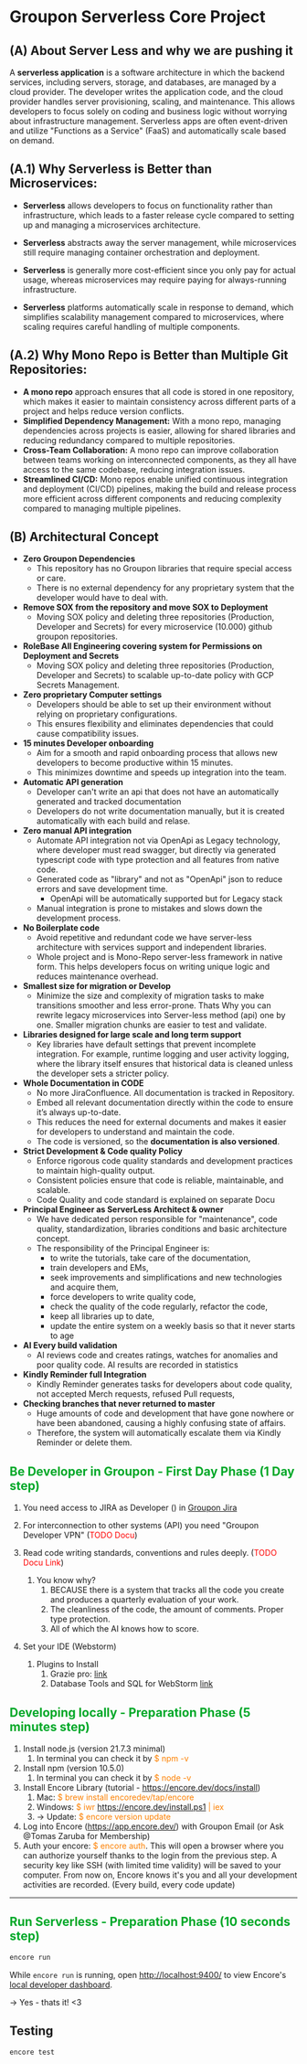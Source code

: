 

# Groupon Serverless Core Project 

## (A) About Server Less and why we are pushing it
A **serverless application** is a software architecture in which the backend services, including servers, storage,
and databases, are managed by a cloud provider. The developer writes the application code, 
and the cloud provider handles server provisioning, scaling, and maintenance. This allows developers to focus 
solely on coding and business logic without worrying about infrastructure management. Serverless apps are often 
event-driven and utilize "Functions as a Service" (FaaS) and automatically scale based on demand.

## (A.1) Why Serverless is Better than Microservices:

- **Serverless** allows developers to focus on functionality rather than infrastructure, which leads to a faster release cycle compared to setting up and managing a microservices architecture.

- **Serverless** abstracts away the server management, while microservices still require managing container orchestration and deployment.

- **Serverless** is generally more cost-efficient since you only pay for actual usage, whereas microservices may require paying for always-running infrastructure.

- **Serverless** platforms automatically scale in response to demand, which simplifies scalability management compared to microservices, where scaling requires careful handling of multiple components.

## (A.2) Why Mono Repo is Better than Multiple Git Repositories:
- **A mono repo** approach ensures that all code is stored in one repository, which makes it easier to maintain consistency across different parts of a project and helps reduce version conflicts.
- **Simplified Dependency Management:** With a mono repo, managing dependencies across projects is easier, allowing for shared libraries and reducing redundancy compared to multiple repositories.
- **Cross-Team Collaboration:** A mono repo can improve collaboration between teams working on interconnected components, as they all have access to the same codebase, reducing integration issues.
- **Streamlined CI/CD:** Mono repos enable unified continuous integration and deployment (CI/CD) pipelines, making the build and release process more efficient across different components and reducing complexity compared to managing multiple pipelines.

## (B) Architectural Concept
- **Zero Groupon Dependencies**
  - This repository has no Groupon libraries that require special access or care. 
  - There is no external dependency for any proprietary system that the developer would have to deal with.
- **Remove SOX from the repository and move SOX to Deployment**
  - Moving SOX policy and deleting three repositories (Production, Developer and Secrets) for every microservice (10.000) github groupon repositories.
- **RoleBase All Engineering covering system for Permissions on Deployment and Secrets**
  - Moving SOX policy and deleting three repositories (Production, Developer and Secrets) to scalable up-to-date policy with GCP Secrets Management.
- **Zero proprietary Computer settings**
  - Developers should be able to set up their environment without relying on proprietary configurations. 
  - This ensures flexibility and eliminates dependencies that could cause compatibility issues.
- **15 minutes Developer onboarding**
  - Aim for a smooth and rapid onboarding process that allows new developers to become productive within 15 minutes. 
  - This minimizes downtime and speeds up integration into the team.
- **Automatic API generation**
  - Developer can't write an api that does not have an automatically generated and tracked documentation
  - Developers do not write documentation manually, but it is created automatically with each build and relase.
- **Zero manual API integration**
  - Automate API integration not via OpenApi as Legacy technology, where developer must read swagger, but directly via generated typescript code with type protection and all features from  native code. 
  - Generated code as "library" and not as "OpenApi" json to reduce errors and save development time. 
    - OpenApi will be automatically supported but for Legacy stack
  - Manual integration is prone to mistakes and slows down the development process.
- **No Boilerplate code**
  - Avoid repetitive and redundant code we have server-less architecture with services support and independent libraries.
  - Whole project and is Mono-Repo server-less framework in native form. This helps developers focus on writing unique logic and reduces maintenance overhead.
- **Smallest size for migration or Develop**
  - Minimize the size and complexity of migration tasks to make transitions smoother and less error-prone. Thats Why you can rewrite legacy microservices into Server-less method (api) one by one. Smaller migration chunks are easier to test and validate.
- **Libraries designed for large scale and long term support**
  - Key libraries have default settings that prevent incomplete integration. For example, runtime logging and user activity logging, where the library itself ensures that historical data is cleaned unless the developer sets a stricter policy.
- **Whole Documentation in CODE**
  - No more JiraConfluence. All documentation is tracked in Repository.
  - Embed all relevant documentation directly within the code to ensure it’s always up-to-date. 
  - This reduces the need for external documents and makes it easier for developers to understand and maintain the code.
  - The code is versioned, so the **documentation is also versioned**.
- **Strict Development & Code quality Policy**
  - Enforce rigorous code quality standards and development practices to maintain high-quality output. 
  - Consistent policies ensure that code is reliable, maintainable, and scalable.
  - Code Quality and code standard is explained on separate Docu
- **Principal Engineer as ServerLess Architect & owner**
  - We have dedicated person responsible for "maintenance", code quality, standardization, libraries conditions and basic architecture concept. 
  - The responsibility of the Principal Engineer is:
    - to write the tutorials, take care of the documentation, 
    - train developers and EMs,
    - seek improvements and simplifications and new technologies and acquire them,
    - force developers to write quality code, 
    - check the quality of the code regularly, refactor the code, 
    - keep all libraries up to date, 
    - update the entire system on a weekly basis so that it never starts to age
- **AI Every build validation**
  - AI reviews code and creates ratings, watches for anomalies and poor quality code. AI results are recorded in statistics
- **Kindly Reminder full Integration**
  - Kindly Reminder generates tasks for developers about code quality, not accepted Merch requests, refused Pull requests, 
- **Checking branches that never returned to master**
  - Huge amounts of code and development that have gone nowhere or have been abandoned, causing a highly confusing state of affairs.
  - Therefore, the system will automatically escalate them via Kindly Reminder or delete them.


## <font color="#00a828">Be Developer in Groupon - First Day Phase (1 Day step)</font>
1) You need access to JIRA as Developer () in [Groupon Jira](https://groupondev.atlassian.net/)
2) For interconnection to other systems (API) you need "Groupon Developer VPN" (<font color="#ff0000">TODO Docu</font>)
3) Read code writing standards, conventions and rules deeply. (<font color="#ff0000">TODO Docu Link</font>)
   1) You know why? 
      1) BECAUSE there is a system that tracks all the code you create and produces a quarterly evaluation of your work. 
      2) The cleanliness of the code, the amount of comments. Proper type protection.
      3) All of which the AI knows how to score.

4) Set your IDE (Webstorm)
   1) Plugins to Install 
      1) Grazie pro: [link](https://plugins.jetbrains.com/plugin/16136-grazie-pro)
      2) Database Tools and SQL for WebStorm [link](https://plugins.jetbrains.com/plugin/10925-database-tools-and-sql-for-webstorm)


## <font color="#00a828">Developing locally - Preparation Phase  (5 minutes step)</font>

1) Install node.js (version 21.7.3 minimal)
   1) In terminal you can check it by <font color="#fd8000">$ npm -v</font>
2) Install npm (version 10.5.0)
   1) In terminal you can check it by <font color="#fd8000">$ node -v</font>
3) Install Encore Library (tutorial - https://encore.dev/docs/install)
   1) Mac: <font color="#fd8000">$ brew install encoredev/tap/encore</font>
   1) Windows: <font color="#fd8000">$ iwr https://encore.dev/install.ps1 | iex</font>
   2) -> Update: <font color="#fd8000">$ encore version update</font>
4) Log into Encore (https://app.encore.dev/) with Groupon Email (or Ask @Tomas Zaruba for Membership)
5) Auth your encore: <font color="#fd8000">$ encore auth</font>. This will open a browser where you can authorize yourself thanks to the login from the previous step. A security key like SSH (with limited time validity) will be saved to your computer. From now on, Encore knows it's you and all your development activities are recorded. (Every build, every code update)


---

## <font color="#00a828">Run Serverless - Preparation Phase  (10 seconds step)</font>

```bash
encore run
```

While `encore run` is running, open <http://localhost:9400/> to view Encore's [local developer dashboard](https://encore.dev/docs/observability/dev-dash).

-> Yes - thats it! <3



## Testing

```bash
encore test
```




